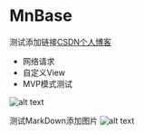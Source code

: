 # MnBase

测试添加链接[CSDN个人博客](http://blog.csdn.net/zengdesen)

* 网络请求
* 自定义View
* MVP模式测试

![alt text](http://img.blog.csdn.net/20151201211018285?watermark/2/text/aHR0cDovL2Jsb2cuY3Nkbi5uZXQv/font/5a6L5L2T/fontsize/400/fill/I0JBQkFCMA==/dissolve/70/gravity/Center "Title")

测试MarkDown添加图片
![alt text](http://7jpnvi.com1.z0.glb.clouddn.com/000011.gif)

